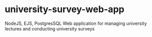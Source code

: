 # university-survey-web-app
NodeJS, EJS, PostgresSQL
Web application for managing university lectures and conducting university surveys
